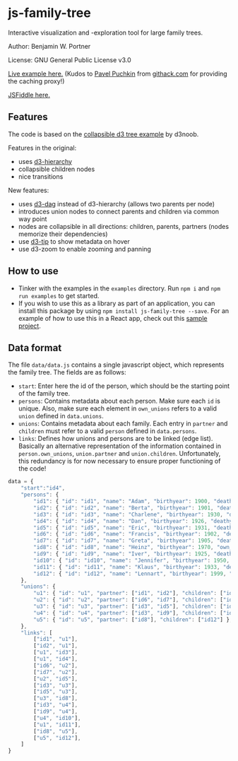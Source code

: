 # js-family-tree

Interactive visualization and -exploration tool for large family trees.

Author: Benjamin W. Portner

License: GNU General Public License v3.0

[Live example here.](https://rawcdn.githack.com/BenPortner/js_family_tree/31118b43b0933e8ff1f3210e32ae9e9d347da365/familytree.html) (Kudos to [Pavel Puchkin](https://neoascetic.me/) from [githack.com](https://raw.githack.com/) for providing the caching proxy!)

[JSFiddle here.](https://jsfiddle.net/BenPortner/6mnt1wy4/18/)

## Features

The code is based on the [collapsible d3 tree example](https://bl.ocks.org/d3noob/43a860bc0024792f8803bba8ca0d5ecd) by d3noob.

Features in the original:
- uses [d3-hierarchy](https://github.com/d3/d3-hierarchy)
- collapsible children nodes
- nice transitions
 
New features:
- uses [d3-dag](https://github.com/erikbrinkman/d3-dag) instead of d3-hierarchy (allows two parents per node)
- introduces union nodes to connect parents and children via common way point
- nodes are collapsible in all directions: children, parents, partners (nodes memorize their dependencies)
- use [d3-tip](https://github.com/caged/d3-tip) to show metadata on hover
- use d3-zoom to enable zooming and panning

## How to use

- Tinker with the examples in the `examples` directory. Run `npm i` and `npm run examples` to get started.
- If you wish to use this as a library as part of an application, you can install this package by using `npm install js-family-tree --save`. For an example of how to use this in a React app, check out this [sample project](https://github.com/asabhaney/js_family_tree_react).

## Data format

The file `data/data.js` contains a single javascript object, which represents the family tree. The fields are as follows:

- `start`: Enter here the id of the person, which should be the starting point of the family tree.
- `persons`: Contains metadata about each person. Make sure each `id` is unique. Also, make sure each element in `own_unions` refers to a valid `union` defined in `data.unions`.
- `unions`: Contains metadata about each family. Each entry in `partner` and `children` must refer to a valid `person` defined in `data.persons`.
- `links`: Defines how unions and persons are to be linked (edge list). Basically an alternative representation of the information contained in `person.own_unions`, `union.partner` and `union.children`. Unfortunately, this redundancy is for now necessary to ensure proper functioning of the code!

```javascript
data = {
    "start":"id4",
    "persons": {
        "id1": { "id": "id1", "name": "Adam", "birthyear": 1900, "deathyear": 1980, "own_unions": ["u1"], "birthplace":"Alberta", "deathplace":"Austin"},
        "id2": { "id": "id2", "name": "Berta", "birthyear": 1901, "deathyear": 1985, "own_unions": ["u1"], "birthplace":"Berlin", "deathplace":"Bern" },
        "id3": { "id": "id3", "name": "Charlene", "birthyear": 1930, "deathyear": 2010, "own_unions": ["u3", "u4"], "parent_union": "u1", "birthplace":"Château", "deathplace":"Cuxhaven" },
        "id4": { "id": "id4", "name": "Dan", "birthyear": 1926, "deathyear": 2009, "own_unions": [], "parent_union": "u1", "birthplace":"den Haag", "deathplace":"Derince" },
        "id5": { "id": "id5", "name": "Eric", "birthyear": 1931, "deathyear": 2015, "own_unions": ["u3"], "parent_union": "u2", "birthplace":"Essen", "deathplace":"Edinburgh" },
        "id6": { "id": "id6", "name": "Francis", "birthyear": 1902, "deathyear": 1970, "own_unions": ["u2"], "birthplace":"Firenze", "deathplace":"Faizabad" },
        "id7": { "id": "id7", "name": "Greta", "birthyear": 1905, "deathyear": 1990, "own_unions": ["u2"] },
        "id8": { "id": "id8", "name": "Heinz", "birthyear": 1970, "own_unions": ["u5"], "parent_union": "u3" },
        "id9": { "id": "id9", "name": "Iver", "birthyear": 1925, "deathyear": 1963, "own_unions": ["u4"] },
        "id10": { "id": "id10", "name": "Jennifer", "birthyear": 1950, "own_unions": [], "parent_union": "u4" },
        "id11": { "id": "id11", "name": "Klaus", "birthyear": 1933, "deathyear": 2013, "own_unions": [], "parent_union": "u1" },
        "id12": { "id": "id12", "name": "Lennart", "birthyear": 1999, "own_unions": [], "parent_union": "u5" },
    },
    "unions": {
        "u1": { "id": "u1", "partner": ["id1", "id2"], "children": ["id3", "id4", "id11"] },
        "u2": { "id": "u2", "partner": ["id6", "id7"], "children": ["id5"] },
        "u3": { "id": "u3", "partner": ["id3", "id5"], "children": ["id8"] },
        "u4": { "id": "u4", "partner": ["id3", "id9"], "children": ["id10"] },
        "u5": { "id": "u5", "partner": ["id8"], "children": ["id12"] },
    },
    "links": [
        ["id1", "u1"],
        ["id2", "u1"],
        ["u1", "id3"],
        ["u1", "id4"],
        ["id6", "u2"],
        ["id7", "u2"],
        ["u2", "id5"],
        ["id3", "u3"],
        ["id5", "u3"],
        ["u3", "id8"],
        ["id3", "u4"],
        ["id9", "u4"],
        ["u4", "id10"],
        ["u1", "id11"],
        ["id8", "u5"],
        ["u5", "id12"],
    ]
}
```
